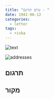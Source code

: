 ```yaml
---
title: "טרם תורגם - "
date: 1941-06-12
categories:
  - letter
tags:
  - rivka
---
```


![text](/pupko-papers/assets/images/1941-06-12-content.jpg)

![addresses](/pupko-papers/assets/images/1941-06-12-addresses.jpg)

## תרגום


## מקור

